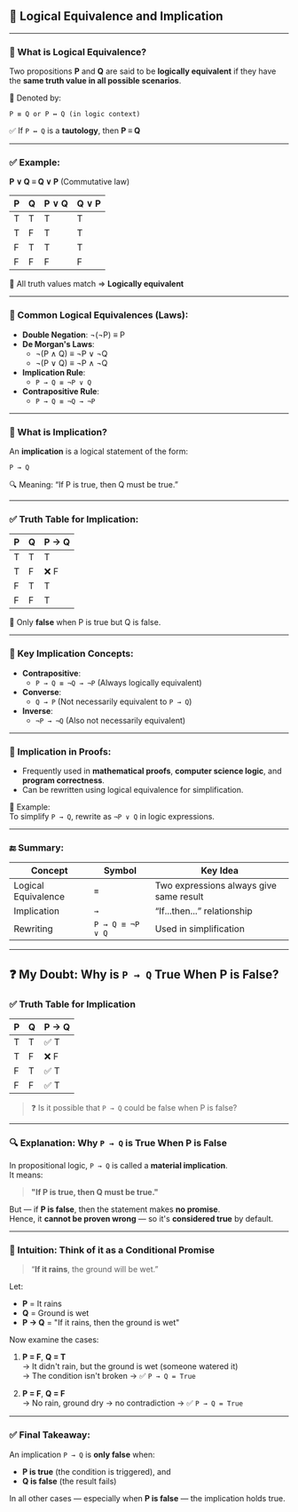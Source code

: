 

## 📘 Logical Equivalence and Implication

---

### 🔹 What is **Logical Equivalence**?

Two propositions **P** and **Q** are said to be **logically equivalent** if they have the **same truth value in all possible scenarios**.

📌 Denoted by:  
```
P ≡ Q or P ↔ Q (in logic context)
```

✅ If `P ↔ Q` is a **tautology**, then **P ≡ Q**

---

### ✅ Example:
**P ∨ Q ≡ Q ∨ P** (Commutative law)

| P | Q | P ∨ Q | Q ∨ P |
|---|---|--------|--------|
| T | T |   T    |   T    |
| T | F |   T    |   T    |
| F | T |   T    |   T    |
| F | F |   F    |   F    |

📌 All truth values match ⇒ **Logically equivalent**

---

### 🔹 Common Logical Equivalences (Laws):

- **Double Negation**: ¬(¬P) ≡ P  
- **De Morgan's Laws**:
  - ¬(P ∧ Q) ≡ ¬P ∨ ¬Q  
  - ¬(P ∨ Q) ≡ ¬P ∧ ¬Q  
- **Implication Rule**:  
  - `P → Q ≡ ¬P ∨ Q`  
- **Contrapositive Rule**:  
  - `P → Q ≡ ¬Q → ¬P`

---

### 🔹 What is **Implication**?

An **implication** is a logical statement of the form:

```
P → Q
```

🔍 Meaning: “If P is true, then Q must be true.”

---

### ✅ Truth Table for Implication:

| P | Q | P → Q |
|---|---|--------|
| T | T |   T    |
| T | F |   ❌ F  |
| F | T |   T    |
| F | F |   T    |

🔸 Only **false** when P is true but Q is false.

---

### 🔹 Key Implication Concepts:

- **Contrapositive**:  
  - `P → Q ≡ ¬Q → ¬P` (Always logically equivalent)
- **Converse**:  
  - `Q → P` (Not necessarily equivalent to `P → Q`)
- **Inverse**:  
  - `¬P → ¬Q` (Also not necessarily equivalent)

---

### 🔹 Implication in Proofs:

- Frequently used in **mathematical proofs**, **computer science logic**, and **program correctness**.
- Can be rewritten using logical equivalence for simplification.

📌 Example:  
To simplify `P → Q`, rewrite as `¬P ∨ Q` in logic expressions.

---

### 🔚 Summary:

| Concept        | Symbol | Key Idea                                |
|----------------|--------|------------------------------------------|
| Logical Equivalence | `≡`    | Two expressions always give same result |
| Implication     | `→`    | “If...then...” relationship              |
| Rewriting       | `P → Q ≡ ¬P ∨ Q` | Used in simplification            |

---


## ❓ My Doubt: Why is `P → Q` True When P is False?

### ✅ Truth Table for Implication

| P | Q | P → Q |
|---|---|--------|
| T | T | ✅ T   |
| T | F | ❌ F   |
| F | T | ✅ T   |
| F | F | ✅ T   |

> ❓ Is it possible that `P → Q` could be false when P is false?

---

### 🔍 Explanation: Why `P → Q` is **True** When P is **False**

In propositional logic, `P → Q` is called a **material implication**.  
It means:  
> **"If P is true, then Q must be true."**

But — if **P is false**, then the statement makes **no promise**.  
Hence, it **cannot be proven wrong** — so it's **considered true** by default.

---

### 🧠 Intuition: Think of it as a Conditional Promise

> “**If it rains**, the ground will be wet.”

Let:
- **P** = It rains  
- **Q** = Ground is wet  
- **P → Q** = "If it rains, then the ground is wet"

Now examine the cases:

1. **P = F**, **Q = T**  
   → It didn't rain, but the ground is wet (someone watered it)  
   → The condition isn't broken → ✅ `P → Q = True`

2. **P = F**, **Q = F**  
   → No rain, ground dry → no contradiction → ✅ `P → Q = True`

---

### ✅ Final Takeaway:

An implication `P → Q` is **only false** when:
- **P is true** (the condition is triggered), and  
- **Q is false** (the result fails)

In all other cases — especially when **P is false** — the implication holds true.
